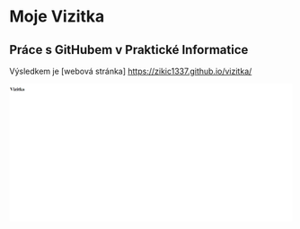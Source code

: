 # Moje Vizitka

## Práce s GitHubem v Praktické Informatice

Výsledkem je [webová stránka] https://zikic1337.github.io/vizitka/

![webová stránka](Vizitka.png)
